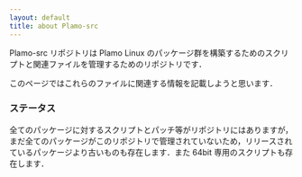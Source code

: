 ```yaml
---
layout: default
title: about Plamo-src
---
```

Plamo-src リポジトリは Plamo Linux のパッケージ群を構築するためのスクリプトと関連ファイルを管理するためのリポジトリです．

このページではこれらのファイルに関連する情報を記載しようと思います．

### ステータス

全てのパッケージに対するスクリプトとパッチ等がリポジトリにはありますが，まだ全てのパッケージがこのリポジトリで管理されていないため，リリースされているパッケージより古いものも存在します．また 64bit 専用のスクリプトも存在します．